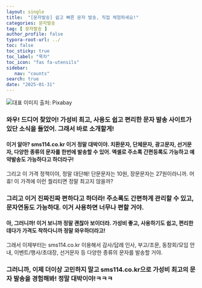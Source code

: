 ```yaml
---
layout: single
title:  "[문자발송] 쉽고 빠른 문자 발송, 직접 체험하세요!"
categories: 문자발송
tag: [ 문자발송 ]
author_profile: false
typora-root-url: ../
toc: false
toc_sticky: true
toc_label: "목차"
toc_icon: "fas fa-utensils"
sidebar:
   nav: "counts"
search: true
date: "2025-01-31"
---
```


![대표 이미지](https://pixabay.com/get/g30b40e986ca25bf11daef03495bbb5fe540839a443783f25bbce37bba5f784866bd0077a1a65f994c53f6c0f4951712e4f1ee1ae218f0ea57c8ec230d0224944_640.jpg) 출처: Pixabay <!-- Markdown 이미지 삽입 -->

### 와우! 드디어 찾았어! 가성비 최고, 사용도 쉽고 편리한 문자 발송 사이트가 있단 소식을 들었어. 그래서 바로 소개할게! 

#### 이거 알아? sms114.co.kr 이거 정말 대박이야. 치환문자, 단체문자, 광고문자, 선거문자, 다양한 종류의 문자를 한번에 발송할 수 있어. 엑셀로 주소록 간편등록도 가능하고 예약발송도 가능하다고 하더라구!

그리고 이 가격 정책이야, 정말 대단해! 단문문자는 10원, 장문문자는 27원이라니까. 어휴! 이 가격에 이런 퀄리티면 정말 최고지 않을까? 

### 그리고 이거 진짜진짜 편하다고 하더라! 주소록도 간편하게 관리할 수 있고, 문자연동도 가능하대. 이거 사용하면 너무나 편할 거야. 

#### 아, 그러니까! 이거 보니까 정말 괜찮아 보이더라. 가성비 좋고, 사용하기도 쉽고, 편리한데다가 가격도 착하다니까 정말 와우하더라고! 

그래서 이제부터는 sms114.co.kr 이용해서 감사/답례 인사, 부고/조문, 동창회/모임 안내, 이벤트/행사/초대장, 선거문자 등 다양한 종류의 문자를 발송할 거야. 

### 그러니까, 이제 더이상 고민하지 말고 sms114.co.kr으로 가성비 최고의 문자 발송을 경험해봐! 정말 대박이야!ㅋㅋㅋ
